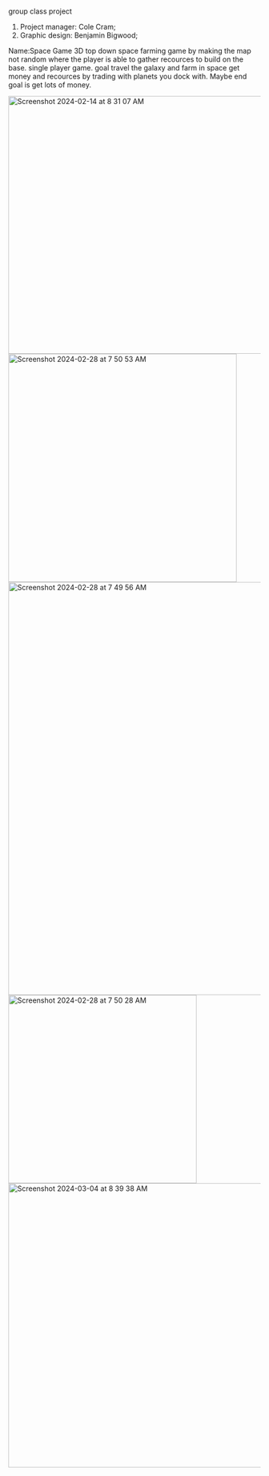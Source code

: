  #
group class project 


1. Project manager: Cole Cram;
2. Graphic design: Benjamin Bigwood;

Name:Space Game
3D top down space farming game by making the map not random where the player is able to gather recources to build on the base.
single player game.
goal travel the galaxy and farm in space get money and recources by trading with planets you dock with.
Maybe end goal is get lots of money.


<img width="515" alt="Screenshot 2024-02-14 at 8 31 07 AM" src="https://github.com/BenjaminBigwood/Group-class-project/assets/143056232/83122a94-68ff-444f-9552-2018eaf1a6e4">
<img width="456" alt="Screenshot 2024-02-28 at 7 50 53 AM" src="https://github.com/BenjaminBigwood/Group-class-project/assets/146209496/f2ffb778-23c7-42fd-a61f-4ece82584cca">
<img width="825" alt="Screenshot 2024-02-28 at 7 49 56 AM" src="https://github.com/BenjaminBigwood/Group-class-project/assets/146209496/7fd1ea4c-8fb7-4de3-bf1d-2ac978cfc619">
<img width="376" alt="Screenshot 2024-02-28 at 7 50 28 AM" src="https://github.com/BenjaminBigwood/Group-class-project/assets/146209496/f8608f49-20b2-4cb7-95c1-8b8c5d127ec3">
<img width="568" alt="Screenshot 2024-03-04 at 8 39 38 AM" src="https://github.com/BenjaminBigwood/Group-class-project/assets/146209496/71cac7a7-f41d-4e37-877d-7c80ce0c550e">

